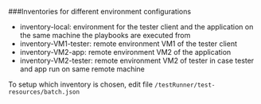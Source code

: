 ###Inventories for different environment configurations
- inventory-local: environment for the tester client and the application on the same machine the playbooks are executed from
- inventory-VM1-tester: remote environment VM1 of the tester client
- inventory-VM2-app: remote environment VM2 of the application
- inventory-VM2-tester: remote environment VM2 of tester in case tester and app run on same remote machine 

To setup which inventory is chosen, edit file `/testRunner/test-resources/batch.json`
